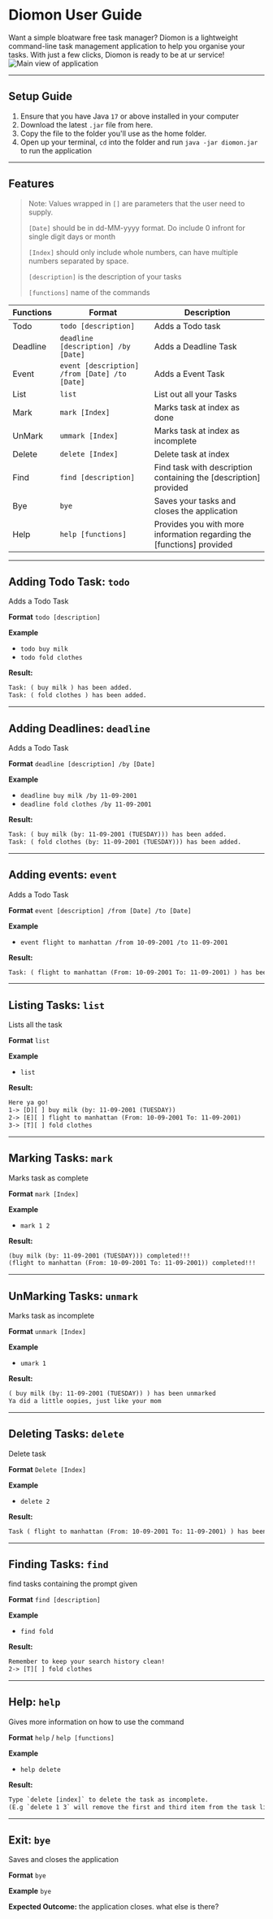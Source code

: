 # Diomon User Guide

Want a simple bloatware free task manager? Diomon is a lightweight command-line task management application to help you organise your tasks. With just a few clicks, Diomon is ready to be at ur service!
![Main view of application](/Ui.png)

****
## Setup Guide
1. Ensure that you have Java `17` or above installed in your computer
2. Download the latest `.jar` file from here.
3. Copy the file to the folder you'll use as the home folder.
4. Open up your terminal, `cd` into the folder and run `java -jar diomon.jar` to run the application

****
## Features
> Note: Values wrapped in `[]` are parameters that the user need to supply.
> 
> `[Date]` should be in dd-MM-yyyy format. Do include 0 infront for single digit days or month
> 
> `[Index]` should only include whole numbers, can have multiple numbers separated by space.
> 
> `[description]` is the description of your tasks
> 
> `[functions]` name of the commands 

| Functions | Format                                        | Description                                                            |
|-----------|-----------------------------------------------|------------------------------------------------------------------------|
| Todo      | `todo [description]`                          | Adds a Todo task                                                       |
| Deadline  | `deadline [description] /by [Date]`           | Adds a Deadline Task                                                   |
| Event     | `event [description] /from [Date] /to [Date]` | Adds a Event Task                                                      |
| List      | `list`                                        | List out all your Tasks                                                |
| Mark      | `mark [Index]`                                | Marks task at index as done                                            |
| UnMark    | `ummark [Index]`                              | Marks task at index as incomplete                                      |
| Delete    | `delete [Index]`                              | Delete task at index                                                   |
| Find      | `find [description]`                          | Find task with description containing the [description] provided       |
| Bye       | `bye`                                         | Saves your tasks and closes the application                            |
| Help      | `help [functions]`                            | Provides you with more information regarding the [functions] provided  |

***
## Adding Todo Task: `todo`
Adds a Todo Task

**Format** `todo [description]`

**Example** 
- `todo buy milk`
- `todo fold clothes`

**Result:**
```dtd
Task: ( buy milk ) has been added.
Task: ( fold clothes ) has been added.
```

***
## Adding Deadlines: `deadline`
Adds a Todo Task

**Format** `deadline [description] /by [Date]`

**Example**
- `deadline buy milk /by 11-09-2001`
- `deadline fold clothes /by 11-09-2001`

**Result:**
```dtd
Task: ( buy milk (by: 11-09-2001 (TUESDAY))) has been added.
Task: ( fold clothes (by: 11-09-2001 (TUESDAY))) has been added.
```

***
## Adding events: `event`
Adds a Todo Task

**Format** `event [description] /from [Date] /to [Date]`

**Example**
- `event flight to manhattan /from 10-09-2001 /to 11-09-2001`

**Result:**
```dtd
Task: ( flight to manhattan (From: 10-09-2001 To: 11-09-2001) ) has been added.
```

***
## Listing Tasks: `list`
Lists all the task

**Format** `list`

**Example**
- `list`

**Result:**
```dtd
Here ya go!
1-> [D][ ] buy milk (by: 11-09-2001 (TUESDAY))
2-> [E][ ] flight to manhattan (From: 10-09-2001 To: 11-09-2001)
3-> [T][ ] fold clothes
```

***
## Marking Tasks: `mark`
Marks task as complete

**Format** `mark [Index]`

**Example**
- `mark 1 2`

**Result:**
```dtd
(buy milk (by: 11-09-2001 (TUESDAY))) completed!!!
(flight to manhattan (From: 10-09-2001 To: 11-09-2001)) completed!!!
```

***
## UnMarking Tasks: `unmark`
Marks task as incomplete

**Format** `unmark [Index]`

**Example**
- `umark 1`

**Result:**
```dtd
( buy milk (by: 11-09-2001 (TUESDAY)) ) has been unmarked
Ya did a little oopies, just like your mom
```

***
## Deleting Tasks: `delete`
Delete task 

**Format** `Delete [Index]`

**Example**
- `delete 2`

**Result:**
```dtd
Task ( flight to manhattan (From: 10-09-2001 To: 11-09-2001) ) has been thanosed
```

***
## Finding Tasks: `find`
find tasks containing the prompt given

**Format** `find [description]`

**Example**
- `find fold`

**Result:**
```dtd
Remember to keep your search history clean!
2-> [T][ ] fold clothes
```

***
## Help: `help`
Gives more information on how to use the command

**Format** `help` / `help [functions]`

**Example**
- `help delete`

**Result:**
```dtd
Type `delete [index]` to delete the task as incomplete.
(E.g `delete 1 3` will remove the first and third item from the task list)
```

***
## Exit: `bye`
Saves and closes the application

**Format** `bye`

**Example** `bye`

**Expected Outcome:**
the application closes. what else is there?